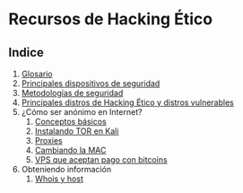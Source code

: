 # Recursos de Hacking Ético

## Indice

1. [Glosario](./resources/glosario.md)
2. [Principales dispositivos de seguridad](./resources/dispositivosDeSeguridad.md)
3. [Metodologías de seguridad](./resources/metodologias.md)
4. [Principales distros de Hacking Ético y distros vulnerables](./resources/distros.md)
5. ¿Cómo ser anónimo en Internet?
    1. [Conceptos básicos](./resources/anonimato/conceptos.md)
    2. [Instalando TOR en Kali](./resources/anonimato/instalarTor.md)
    3. [Proxies](./resources/anonimato/proxies.md)
    4. [Cambiando la MAC](./resources/anonimato/mac.md)
    5. [VPS que aceptan pago con bitcoins](./resources/anonimato/vps.md)
6. Obteniendo información
    1. [Whois y host](./resources/obteniendoInfo/whois.md)